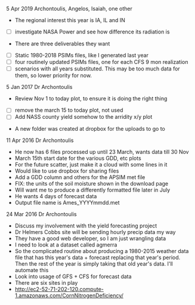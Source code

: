  5 Apr 2019 Archontoulis, Angelos, Isaiah, one other
 - The regional interest this year is IA, IL and IN
 - [ ] investigate NASA Power and see how difference its radiation is
 - There are three deliverables they want
 - [ ] Static 1980-2018 PSIMs files, like I generated last year
 - [ ] four routinely updated PSIMs files, one for each CFS 9 mon realization
 - [ ] scenarios with all years substituted.  This may be too much data for
       them, so lower priority for now.

 5 Jan 2017 Dr Archontoulis
 - Review Nov 1 to today plot, to ensure it is doing the right thing
 - [ ] remove the march 15 to today plot, not used
 - [ ] Add NASS county yield somehow to the arridity x/y plot
 - A new folder was created at dropbox for the uploads to go to

11 Apr 2016 Dr Archontoulis
 - He now has 6 files processed up until 23 March, wants data till 30 Nov
 - March 15th start date for the various GDD, etc plots
 - For the future scatter, just make it a cloud with some lines in it
 - Would like to use dropbox for sharing files
 - Add a GDD column and others for the APSIM met file
 - FIX: the units of the soil moisture shown in the download page
 - Will want me to produce a differently formatted file later in July
 - He wants 4 days of forecast data
 - Output file name is Ames_YYYYmmdd.met

24 Mar 2016 Dr Archontoulis
 - Discuss my involvement with the yield forecasting project
 - Dr Helmers Cobbs site will be sending hourly precip data my way
 - They have a good web developer, so I am just wrangling data
 - I need to look at a dataset called agmerra
 - So the complicated routine about producing a 1980-2015 weather data file
 that has this year's data + forecast replacing that year's period.  Then the
 rest of the year is simply taking that old year's data.  I'll automate this
 - Look into usage of GFS + CFS for forecast data
 - There are six sites in play
 - http://ec2-52-71-202-120.compute-1.amazonaws.com/CornNitrogenDeficiency/